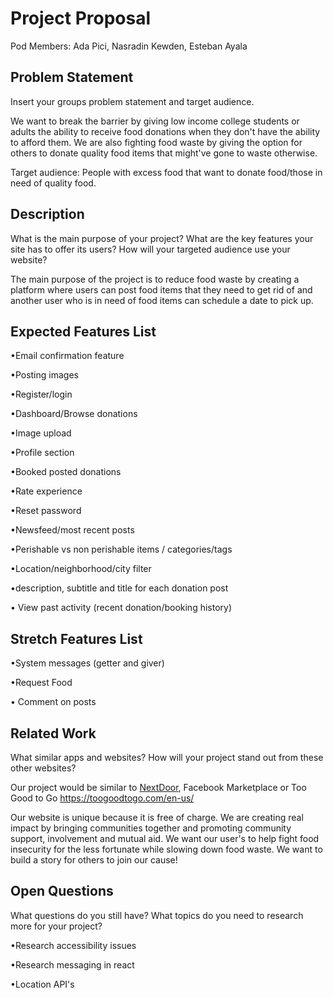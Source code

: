# Project Proposal

Pod Members: Ada Pici, Nasradin Kewden, Esteban Ayala

## Problem Statement

Insert your groups problem statement and target audience.

We want to break the barrier by giving low income college students or adults the ability to receive food donations when they don't have the ability to afford them. We are also fighting food waste by giving the option for others to donate quality food items that might've gone to waste otherwise.

Target audience: People with excess food that want to donate food/those in need of quality food.

## Description

What is the main purpose of your project? What are the key features your site has to offer its users? How will your targeted audience use your website?

The main purpose of the project is to reduce food waste by creating a platform where users can post food items that they need to get rid of and another user who is in need of food items can schedule a date to pick up.


## Expected Features List

•Email confirmation feature

•Posting images

•Register/login

•Dashboard/Browse donations

•Image upload

•Profile section

•Booked posted donations

•Rate experience

•Reset password

•Newsfeed/most recent posts

•Perishable vs non perishable items / categories/tags

•Location/neighborhood/city filter

•description, subtitle and title for each donation post

• View past activity (recent donation/booking history)


## Stretch Features List

•System messages (getter and giver)

•Request Food

• Comment on posts

## Related Work

What similar apps and websites? How will your project stand out from these other websites?

Our project would be similar to [NextDoor](https://nextdoor.com/), Facebook Marketplace or
Too Good to Go https://toogoodtogo.com/en-us/

Our website is unique because it is free of charge. We are creating real impact by bringing communities together and promoting community support, involvement and mutual aid. We want our user's to help fight food insecurity for the less fortunate while slowing down food waste. We want to build a story for others to join our cause! 

## Open Questions

What questions do you still have? What topics do you need to research more for your project?

•Research accessibility issues 

•Research messaging in react

•Location API's
